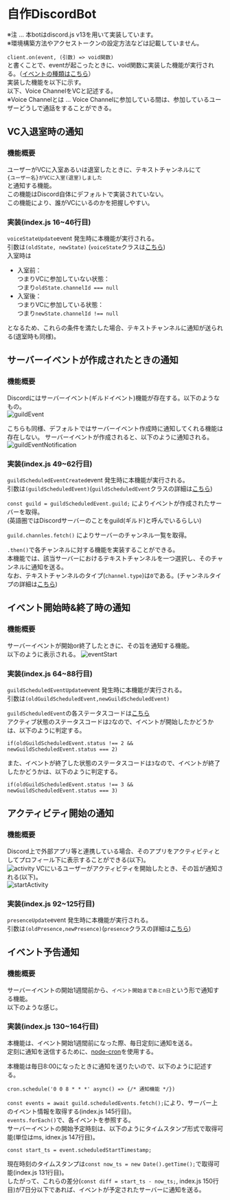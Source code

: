 # 自作DiscordBot
※注 ... 本botはdiscord.js v13を用いて実装しています。  
※環境構築方法やアクセストークンの設定方法などは記載していません。
  
`client.on(event, (引数) => void関数)`  
と書くことで、eventが起こったときに、void関数に実装した機能が実行される。（[イベントの種類はこちら](https://discord.js.org/docs/packages/discord.js/14.18.0/Client:Class#on)）  
実装した機能を以下に示す。  
以下、Voice ChannelをVCと記述する。  
※Voice Channelとは ... Voice Channelに参加している間は、参加しているユーザーどうしで通話をすることができる。

  
## VC入退室時の通知
### 機能概要
ユーザーがVCに入室あるいは退室したときに、テキストチャンネルにて  
`{ユーザー名}がVCに入室(退室)しました`  
と通知する機能。  
この機能はDiscord自体にデフォルトで実装されていない。  
この機能により、誰がVCにいるのかを把握しやすい。  
### 実装(index.js 16~46行目)
`voiceStateUpdate`event 発生時に本機能が実行される。  
引数は`(oldState, newState)`  (`voiceState`クラスは[こちら](https://discord.js.org/docs/packages/discord.js/14.18.0/VoiceState:Class))  
入室時は
- 入室前：  
つまりVCに参加していない状態：  
つまり`oldState.channelId === null`
- 入室後：  
つまりVCに参加している状態：  
つまり`newState.channelId !== null`
  
となるため、これらの条件を満たした場合、テキストチャンネルに通知が送られる(退室時も同様)。

  
## サーバーイベントが作成されたときの通知
### 機能概要
Discordにはサーバーイベント(ギルドイベント)機能が存在する。以下のようなもの。  
![guildEvent](https://github.com/user-attachments/assets/6c9af536-b82b-496a-83e1-b538fe368331)  
  
こちらも同様、デフォルトではサーバーイベント作成時に通知してくれる機能は存在しない。
サーバーイベントが作成されると、以下のように通知される。  
![guildEventNotification](https://github.com/user-attachments/assets/6adae991-d926-42f7-8096-7f0627e6b9ee)
  
### 実装(index.js 49~62行目)
`guildScheduledEventCreated`event 発生時に本機能が実行される。  
引数は`(guildScheduledEvent)`(`guildScheduledEvent`クラスの詳細は[こちら](https://discord.js.org/docs/packages/discord.js/14.18.0/GuildScheduledEvent:Class))  
  
```const guild = guildScheduledEvent.guild;```
によりイベントが作成されたサーバーを取得。  
(英語圏ではDiscordサーバーのことをguild(ギルド)と呼んでいるらしい)  
  
```guild.channles.fetch()```
によりサーバーのチャンネル一覧を取得。  
  
`.then()`で各チャンネルに対する機能を実装することができる。  
本機能では、該当サーバーにおけるテキストチャンネルを一つ選択し、そのチャンネルに通知を送る。  
なお、テキストチャンネルのタイプ(`channel.type`)は`0`である。(チャンネルタイプの詳細は[こちら](https://discord-api-types.dev/api/discord-api-types-v10/enum/ChannelType))

  
## イベント開始時&終了時の通知
### 機能概要
サーバーイベントが開始or終了したときに、その旨を通知する機能。  
以下のように表示される。
![eventStart](https://github.com/user-attachments/assets/bd82ef3c-6af0-4da1-8cd7-75372e5d4ce4)  
  
### 実装(index.js 64~88行目)
`guildScheduledEventUpdate`event 発生時に本機能が実行される。  
引数は`(oldGuildScheduledEvent,newGuildScheduledEvent)`  

`guildScheduledEvent`の各ステータスコードは[こちら](https://discord.js.org/docs/packages/discord.js/14.17.3/GuildScheduledEventStatus:Enum)  
アクティブ状態のステータスコードは`2`なので、イベントが開始したかどうかは、以下のように判定する。
```
if(oldGuildScheduledEvent.status !== 2 && newGuildScheduledEvent.status === 2)
```
また、イベントが終了した状態のステータスコードは`3`なので、イベントが終了したかどうかは、以下のように判定する。
```
if(oldGuildScheduledEvent.status !== 3 && newGuildScheduledEvent.status === 3)
```


## アクティビティ開始の通知
### 機能概要
Discord上で外部アプリ等と連携している場合、そのアプリをアクティビティとしてプロフィール下に表示することができる(以下)。  
![activity](https://github.com/user-attachments/assets/54f0fed7-36d6-4d90-9546-85ee81dbfa5f)
VCにいるユーザーがアクティビティを開始したとき、その旨が通知される(以下)。  
![startActivity](https://github.com/user-attachments/assets/b58d0353-eaf9-4f23-bab2-09e94f26e341)

### 実装(index.js 92~125行目)
`presenceUpdate`event 発生時に本機能が実行される。  
引数は`(oldPresence,newPresence)`(`presence`クラスの詳細は[こちら](https://discord.js.org/docs/packages/discord.js/14.18.0/Presence:Class))  



  
## イベント予告通知
### 機能概要
サーバーイベントの開始1週間前から、`イベント開始まであとn日`という形で通知する機能。  
以下のような感じ。

### 実装(index.js 130~164行目)
本機能は、イベント開始1週間前になった際、毎日定刻に通知を送る。  
定刻に通知を送信するために、[node-cron](https://www.npmjs.com/package/node-cron)を使用する。  

本機能は毎日8:00になったときに通知を送りたいので、以下のように記述する。  
```
cron.schedule('0 0 8 * * *' async() => {/* 通知機能 */})
```

`const events = await guild.scheduledEvents.fetch();`により、サーバー上のイベント情報を取得する(index.js 145行目)。  
`events.forEach()`で、各イベントを参照する。  
サーバーイベントの開始予定時刻は、以下のようにタイムスタンプ形式で取得可能(単位はms, idnex.js 147行目)。
```
const start_ts = event.scheduledStartTimestamp;
```
現在時刻のタイムスタンプは`const now_ts = new Date().getTime();`で取得可能(index.js 131行目)。  
したがって、これらの差分(`const diff = start_ts - now_ts;`, index.js 150行目)が7日分以下であれば、イベントが予定されたサーバーに通知を送る。  

